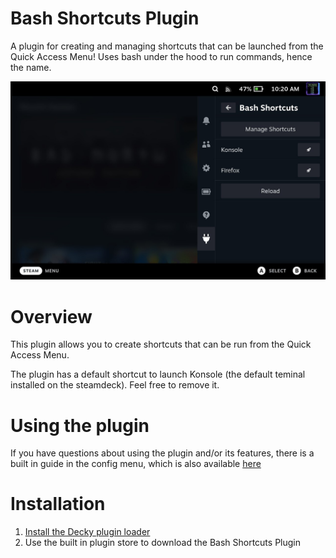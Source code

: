 # Bash Shortcuts Plugin

A plugin for creating and managing shortcuts that can be launched from the Quick Access Menu! Uses bash under the hood to run commands, hence the name.


![Main View](./assets/thumbnail.png)



# Overview
This plugin allows you to create shortcuts that can be run from the Quick Access Menu.

The plugin has a default shortcut to launch Konsole (the default teminal installed on the steamdeck). Feel free to remove it.


# Using the plugin
If you have questions about using the plugin and/or its features, there is a built in guide in the config menu, which is also available [here](defaults/guides/Overview.md)

# Installation
1. [Install the Decky plugin loader](https://github.com/SteamDeckHomebrew/decky-loader#installation)
2. Use the built in plugin store to download the Bash Shortcuts Plugin